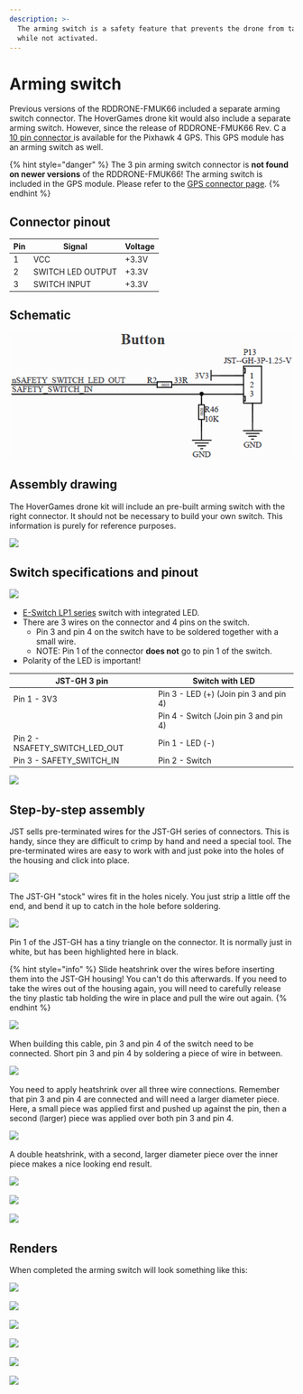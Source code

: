```yaml
---
description: >-
  The arming switch is a safety feature that prevents the drone from take-off
  while not activated.
---
```


# Arming switch

Previous versions of the RDDRONE-FMUK66 included a separate arming switch connector. The HoverGames drone kit would also include a separate arming switch. However, since the release of RDDRONE-FMUK66 Rev. C a [10 pin connector ](gps.md)is available for the Pixhawk 4 GPS. This GPS module has an arming switch as well.

{% hint style="danger" %}
The 3 pin arming switch connector is **not found on newer versions** of the RDDRONE-FMUK66! The arming switch is included in the GPS module. Please refer to the [GPS connector page](gps.md).
{% endhint %}

## Connector pinout

| Pin | Signal            | Voltage |
| --- | ----------------- | ------- |
| 1   | VCC               | +3.3V   |
| 2   | SWITCH LED OUTPUT | +3.3V   |
| 3   | SWITCH INPUT      | +3.3V   |

## Schematic

![](<../../.gitbook/assets/button (1).PNG>)

## Assembly drawing

The HoverGames drone kit will include an pre-built arming switch with the right connector. It should not be necessary to build your own switch. This information is purely for reference purposes.

![](../../.gitbook/assets/CAB-NXPHliite-SWILED-Drawing-v4.png)

## Switch specifications and pinout

![](../../.gitbook/assets/LP1-series.jpg)

* [E-Switch LP1 series](https://www.e-switch.com/product-catalog/pushbutton/product-lines/lp1-series-illuminated-round-pushbutton-with-multiple-color-options) switch with integrated LED.
* There are 3 wires on the connector and 4 pins on the switch.
  * Pin 3 and pin 4 on the switch have to be soldered together with a small wire.
  * NOTE: Pin 1 of the connector **does not** go to pin 1 of the switch.
* Polarity of the LED is important!

| JST-GH 3 pin                      | Switch with LED                        |
| --------------------------------- | -------------------------------------- |
| Pin 1 - 3V3                       | Pin 3 - LED (+) (Join pin 3 and pin 4) |
|                                   | Pin 4 - Switch (Join pin 3 and pin 4)  |
| Pin 2 - NSAFETY\_SWITCH\_LED\_OUT | Pin 1 - LED (-)                        |
| Pin 3 - SAFETY\_SWITCH\_IN        | Pin 2 - Switch                         |

![](<../../.gitbook/assets/afbeelding (15).png>)

## Step-by-step assembly

JST sells pre-terminated wires for the JST-GH series of connectors. This is handy, since they are difficult to crimp by hand and need a special tool. The pre-terminated wires are easy to work with and just poke into the holes of the housing and click into place.

![](../../.gitbook/assets/IMG\_20171207\_133313.jpg)

The JST-GH "stock" wires fit in the holes nicely. You just strip a little off the end, and bend it up to catch in the hole before soldering.

![](../../.gitbook/assets/IMG\_20171207\_153040.png)

Pin 1 of the JST-GH has a tiny triangle on the connector. It is normally just in white, but has been highlighted here in black.

{% hint style="info" %}
Slide heatshrink over the wires before inserting them into the JST-GH housing! You can't do this afterwards. If you need to take the wires out of the housing again, you will need to carefully release the tiny plastic tab holding the wire in place and pull the wire out again.
{% endhint %}

![](../../.gitbook/assets/IMG\_20171207\_155946.png)

When building this cable, pin 3 and pin 4 of the switch need to be connected. Short pin 3 and pin 4 by soldering a piece of wire in between.

![](../../.gitbook/assets/IMG\_20171207\_154411.png)

You need to apply heatshrink over all three wire connections. Remember that pin 3 and pin 4 are connected and will need a larger diameter piece. Here, a small piece was applied first and pushed up against the pin, then a second (larger) piece was applied over both pin 3 and pin 4.

![](../../.gitbook/assets/IMG\_20171207\_154816.png)

A double heatshrink, with a second, larger diameter piece over the inner piece makes a nice looking end result.

![](../../.gitbook/assets/IMG\_20171207\_155036.png)

![](../../.gitbook/assets/IMG\_20171207\_154847.png)

![](../../.gitbook/assets/IMG\_20171207\_133155.png)

## Renders

When completed the arming switch will look something like this:

![](<../../.gitbook/assets/CAB-NXPHliite-SWILED v7.png>)

![](<../../.gitbook/assets/CAB-NXPHliite-SWILED\_JSTGH v8.png>)

![](<../../.gitbook/assets/CAB-NXPHliite-SWILED v8.png>)

![](<../../.gitbook/assets/CAB-NXPHliite-SWILED v8\_wires.png>)

![](<../../.gitbook/assets/CAB-NXPHliite-SWILED v8\_Pin3-4\_Jumper.png>)

![](<../../.gitbook/assets/CAB-NXPHliite-SWILED v11\_lg-heatshrink.png>)

##
